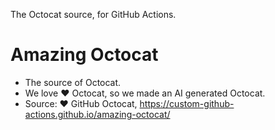 The Octocat source, for GitHub Actions.
# Amazing Octocat
* The source of Octocat.
* We love ❤️ Octocat, so we made an AI generated Octocat.
* Source: ❤️ GitHub Octocat, https://custom-github-actions.github.io/amazing-octocat/
